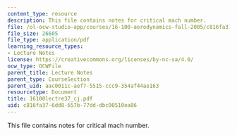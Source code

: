 ```yaml
---
content_type: resource
description: This file contains notes for critical mach number.
file: /ol-ocw-studio-app/courses/16-100-aerodynamics-fall-2005/c816fa376dd8657b77dddbc00510ea86_16100lectre37_cj.pdf
file_size: 26605
file_type: application/pdf
learning_resource_types:
- Lecture Notes
license: https://creativecommons.org/licenses/by-nc-sa/4.0/
ocw_type: OCWFile
parent_title: Lecture Notes
parent_type: CourseSection
parent_uid: aac0011c-aef7-5515-ccc9-354af44ae163
resourcetype: Document
title: 16100lectre37_cj.pdf
uid: c816fa37-6dd8-657b-77dd-dbc00510ea86
---
```

This file contains notes for critical mach number.